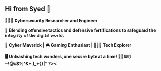 ## Hi from Syed 👋

**👨🏽‍💻 Cybersecurity Researcher and Engineer**

**🔐 Blending offensive tactics and defensive fortifications to safeguard the integrity of the digital world.**

**🚀 Cyber Maverick | 🎮 Gaming Enthusiast | 👨🏽‍🔬 Tech Explorer**

**🖥️ Unleashing tech wonders, one secure byte at a time! 💾🔧⌨️🖱️**
**~!@#$%^&*()_+{}|":?><**
